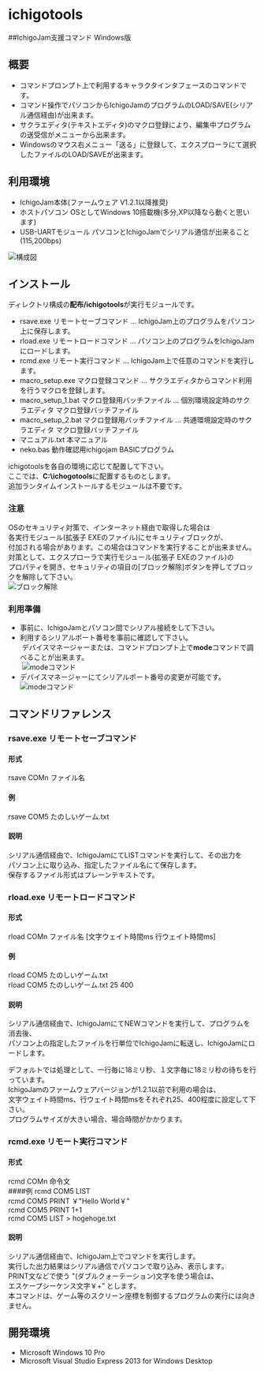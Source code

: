 # ichigotools
##IchigoJam支援コマンド Windows版

## 概要
- コマンドプロンプト上で利用するキャラクタインタフェースのコマンドです。  
- コマンド操作でパソコンからIchigoJamのプログラムのLOAD/SAVE(シリアル通信経由)が出来ます。 
- サクラエディタ(テキストエディタ)のマクロ登録により、編集中プログラムの送受信がメニューから出来ます。  
- Windowsのマウス右メニュー「送る」に登録して、エクスプローラにて選択したファイルのLOAD/SAVEが出来ます。 

## 利用環境
- IchigoJam本体(ファームウェア V1.2.1以降推奨)  
- ホストパソコン
  OSとしてWindows 10搭載機(多分,XP以降なら動くと思います)  
- USB-UARTモジュール
  パソコンとIchigoJamでシリアル通信が出来ること(115,200bps)  

![構成図](./ichigotools/img/01.jpg)  

## インストール  
ディレクトリ構成の**配布/ichigotools**が実行モジュールです。  

- rsave.exe	リモートセーブコマンド … IchigoJam上のプログラムをパソコン上に保存します。	  　
- rload.exe	リモートロードコマンド … パソコン上のプログラムをIchigoJamにロードします。 
- rcmd.exe	リモート実行コマンド    … IchigoJam上で任意のコマンドを実行します。  
- macro_setup.exe	  マクロ登録コマンド         … サクラエディタからコマンド利用を行うマクロを登録します。  
- macro_setup_1.bat マクロ登録用バッチファイル  … 個別環境設定時のサクラエディタ マクロ登録バッチファイル  
- macro_setup_2.bat マクロ登録用バッチファイル  … 共通環境設定時のサクラエディタ マクロ登録バッチファイル  
- マニュアル.txt	本マニュアル
- neko.bas 動作確認用ichigojam BASICプログラム  

ichigotoolsを各自の環境に応じて配置して下さい。  
ここでは、**C:\ichogotools**に配置するものとします。  
追加ランタイムインストールするモジュールは不要です。  

### 注意
OSのセキュリティ対策で、インターネット経由で取得した場合は  
各実行モジュール(拡張子 EXEのファイル)にセキュリティブロックが、  
付加される場合があります。この場合はコマンドを実行することが出来ません。  
対策として、エクスプローラで実行モジュール(拡張子 EXEのファイル)の  
プロパティを開き、セキュリティの項目の[ブロック解除]ボタンを押してブロックを解除して下さい。  
![ブロック解除](./ichigotools/img/02.jpg)  

### 利用準備
- 事前に、IchigoJamとパソコン間でシリアル接続をして下さい。  
- 利用するシリアルポート番号を事前に確認して下さい。  
  デバイスマネージャーまたは、コマンドプロンプト上で**mode**コマンドで調べることが出来ます。  
  ![modeコマンド](./ichigotools/img/03.jpg)  
- デバイスマネージャーにてシリアルポート番号の変更が可能です。  
  ![modeコマンド](./ichigotools/img/04.jpg)  

## コマンドリファレンス  
### rsave.exe リモートセーブコマンド  
#### 形式
rsave COMn ファイル名  
#### 例
rsave COM5 たのしいゲーム.txt  
   
#### 説明  
シリアル通信経由で、IchigoJamにてLISTコマンドを実行して、その出力を  
パソコン上に取り込み、指定したファイル名にて保存します。  
保存するファイル形式はプレーンテキストです。  

### rload.exe リモートロードコマンド 
#### 形式
rload COMn ファイル名 [文字ウェイト時間ms  行ウェイト時間ms] 
#### 例
rload COM5 たのしいゲーム.txt  
rload COM5 たのしいゲーム.txt 25 400  
#### 説明  
シリアル通信経由で、IchigoJamにてNEWコマンドを実行して、プログラムを消去後、  
パソコン上の指定したファイルを行単位でIchigoJamに転送し、IchigoJamにロードします。  

デフォルトでは処理として、一行毎に18ミリ秒、１文字毎に18ミリ秒の待ちを行っています。  
IchigoJamのファームウェアバージョンが1.2.1以前で利用の場合は、  
文字ウェイト時間ms、行ウェイト時間msをそれぞれ25、400程度に設定して下さい。  
プログラムサイズが大きい場合、場合時間がかかります。  

### rcmd.exe リモート実行コマンド  
#### 形式
rcmd COMn 命令文   
####例
rcmd COM5 LIST  
rcmd COM5 PRINT ￥"Hello World￥"   
rcmd COM5 PRINT 1+1  
rcmd COM5 LIST > hogehoge.txt  
#### 説明  
シリアル通信経由で、IchigoJam上でコマンドを実行します。  
実行した出力結果はシリアル通信でパソコンで取り込み、表示します。  
PRINT文などで使う "(ダブルクォーテーション)文字を使う場合は、  
エスケープシーケンス文字￥+” とします。  
本コマンドは、ゲーム等のスクリーン座標を制御するプログラムの実行には向きません。  

## 開発環境  
- Microsoft Windows 10 Pro  
- Microsoft Visual Studio Express 2013 for Windows Desktop  
